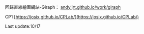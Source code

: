 
回歸直線繪圖網站-Giraph：
[andyjjrt.github.io/work/giraph](/work/giraph)

CP1
[https://josix.github.io/CPLab/](https://josix.github.io/CPLab/)

Last update:10/17
